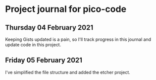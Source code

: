 # Project journal for pico-code

## Thursday 04 February 2021

Keeping Gists updated is a pain,
so I'll track progress in this journal and update code in this project.

## Friday 05 February 2021

I've simplified the file structure and added the etcher project.





